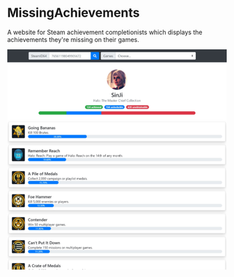 # MissingAchievements
A website for Steam achievement completionists which displays the achievements they're missing on their games.

![alt text](preview.jpg)
